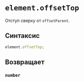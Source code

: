 # `element.offsetTop`

Отступ сверху от `offsetParent`.

## Синтаксис

```js
element.offsetTop;
```

## Возвращает

### `number`
